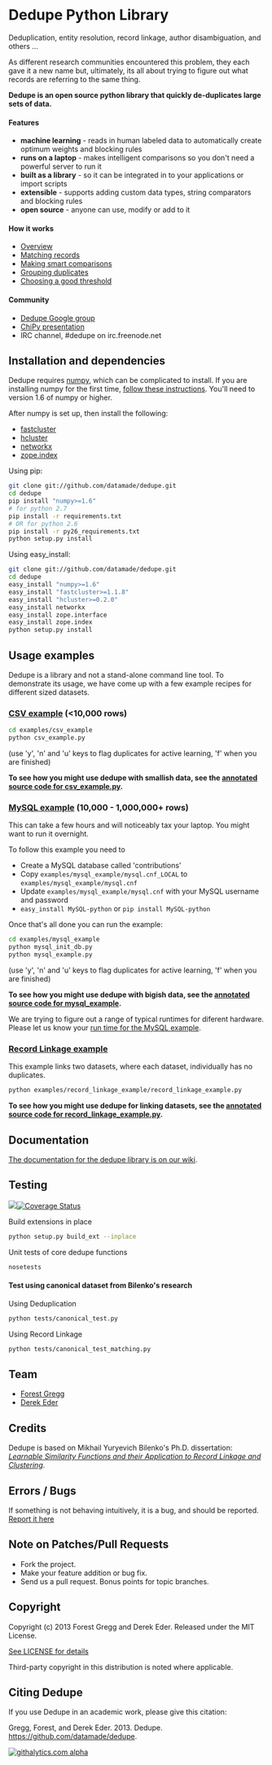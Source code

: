 # Dedupe Python Library

Deduplication, entity resolution, record linkage, author disambiguation, and others ...

As different research communities encountered this problem, they each gave it a new name but, ultimately, its all about trying to figure out what records are referring to the same thing.

__Dedupe is an open source python library that quickly de-duplicates large sets of data.__

#### Features
 * __machine learning__ - reads in human labeled data to automatically create optimum weights and blocking rules
 * __runs on a laptop__ - makes intelligent comparisons so you don't need a powerful server to run it
 * __built as a library__ - so it can be integrated in to your applications or import scripts
 * __extensible__ - supports adding custom data types, string comparators and blocking rules
 * __open source__ - anyone can use, modify or add to it

#### How it works
* [Overview](https://github.com/datamade/dedupe/wiki/Home)
* [Matching records](https://github.com/datamade/dedupe/wiki/Matching-records)
* [Making smart comparisons](https://github.com/datamade/dedupe/wiki/Making-smart-comparisons)
* [Grouping duplicates](https://github.com/datamade/dedupe/wiki/Grouping-duplicates)
* [Choosing a good threshold](https://github.com/datamade/dedupe/wiki/Choosing-a-good-threshold)

#### Community
* [Dedupe Google group](https://groups.google.com/forum/?fromgroups=#!forum/open-source-deduplication)
* [ChiPy presentation](http://pyvideo.org/video/973/big-data-de-duping)
* IRC channel, #dedupe on irc.freenode.net

## Installation and dependencies


Dedupe requires [numpy](http://numpy.scipy.org/), which can be complicated to install. 
If you are installing numpy for the first time, 
[follow these instructions](http://docs.scipy.org/doc/numpy/user/install.html). You'll need to version 1.6 of numpy or higher.

After numpy is set up, then install the following:
* [fastcluster](http://math.stanford.edu/~muellner/fastcluster.html)
* [hcluster](http://code.google.com/p/scipy-cluster/)
* [networkx](http://networkx.github.com/)
* [zope.index](https://pypi.python.org/pypi/zope.index)

Using pip:

```bash
git clone git://github.com/datamade/dedupe.git
cd dedupe
pip install "numpy>=1.6"
# for python 2.7
pip install -r requirements.txt
# OR for python 2.6
pip install -r py26_requirements.txt
python setup.py install
```

Using easy_install:

```bash
git clone git://github.com/datamade/dedupe.git
cd dedupe
easy_install "numpy>=1.6"
easy_install "fastcluster>=1.1.8"
easy_install "hcluster>=0.2.0"
easy_install networkx
easy_install zope.interface
easy_install zope.index
python setup.py install
```

## Usage examples

Dedupe is a library and not a stand-alone command line tool. To demonstrate its usage, we have come up with a few example recipes for different sized datasets.

### [CSV example](http://datamade.github.com/dedupe/doc/csv_example.html) (<10,000 rows)
```bash
cd examples/csv_example
python csv_example.py
```
  (use 'y', 'n' and 'u' keys to flag duplicates for active learning, 'f' when you are finished)
  
**To see how you might use dedupe with smallish data, see the [annotated source code for csv_example.py](http://datamade.github.com/dedupe/doc/csv_example.html).**

### [MySQL example](http://datamade.github.com/dedupe/doc/mysql_example.html) (10,000 - 1,000,000+ rows)
This can take a few hours and will noticeably tax your laptop. You might want to run it overnight.

To follow this example you need to 

* Create a MySQL database called 'contributions'
* Copy `examples/mysql_example/mysql.cnf_LOCAL` to `examples/mysql_example/mysql.cnf`
* Update `examples/mysql_example/mysql.cnf` with your MySQL username and password
* `easy_install MySQL-python` or `pip install MySQL-python`

Once that's all done you can run the example:

```bash
cd examples/mysql_example
python mysql_init_db.py 
python mysql_example.py
```
  (use 'y', 'n' and 'u' keys to flag duplicates for active learning, 'f' when you are finished) 

**To see how you might use dedupe with bigish data, see the [annotated source code for mysql_example](http://datamade.github.com/dedupe/doc/mysql_example.html).** 

We are trying to figure out a range of typical runtimes for diferent hardware. Please let us know your 
[run time for the MySQL example](https://github.com/datamade/dedupe/wiki/Reported-MySQL-Example-Run-Times).

### [Record Linkage example](http://datamade.github.com/dedupe/doc/record_linkage_example.html) 
This example links two datasets, where each dataset, individually has no duplicates.

```bash
python examples/record_linkage_example/record_linkage_example.py 
```

**To see how you might use dedupe for linking datasets, see the [annotated source code for record_linkage_example.py](http://datamade.github.com/dedupe/doc/record_linkage_example.html).**


## Documentation
[The documentation for the dedupe library is on our wiki](https://github.com/datamade/dedupe/wiki/API-documentation).

## Testing

[<img src="https://travis-ci.org/datamade/dedupe.png" />](https://travis-ci.org/datamade/dedupe)[![Coverage Status](https://coveralls.io/repos/datamade/dedupe/badge.png?branch=master)](https://coveralls.io/r/datamade/dedupe?branch=master)

Build extensions in place
```bash
python setup.py build_ext --inplace
```

Unit tests of core dedupe functions
```bash
nosetests
```

#### Test using canonical dataset from Bilenko's research
  
Using Deduplication
```bash
python tests/canonical_test.py
```

Using Record Linkage
```bash
python tests/canonical_test_matching.py
```


## Team

* [Forest Gregg](mailto:fgregg@gmail.com)
* [Derek Eder](mailto:derek.eder@gmail.com)

## Credits

Dedupe is based on Mikhail Yuryevich Bilenko's Ph.D. dissertation: [*Learnable Similarity Functions and their Application to Record Linkage and Clustering*](http://www.cs.utexas.edu/~ml/papers/marlin-dissertation-06.pdf).

## Errors / Bugs

If something is not behaving intuitively, it is a bug, and should be reported.
[Report it here](https://github.com/datamade/dedupe/issues)


## Note on Patches/Pull Requests
 
* Fork the project.
* Make your feature addition or bug fix.
* Send us a pull request. Bonus points for topic branches.

## Copyright

Copyright (c) 2013 Forest Gregg and Derek Eder. Released under the MIT License.

[See LICENSE for details](https://github.com/datamade/dedupe/wiki/License)

Third-party copyright in this distribution is noted where applicable.

## Citing Dedupe
If you use Dedupe in an academic work, please give this citation:

Gregg, Forest, and Derek Eder. 2013. Dedupe. https://github.com/datamade/dedupe.

[![githalytics.com alpha](https://cruel-carlota.pagodabox.com/861a8f3ec74c8928e0baad77640ab042 "githalytics.com")](http://githalytics.com/datamade/dedupe)
